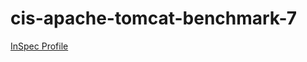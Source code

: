 # cis-apache-tomcat-benchmark-7

[InSpec Profile](https://github.com/mitre/cis_apache_tomcat_benchmark_7)			


<Weather/>


